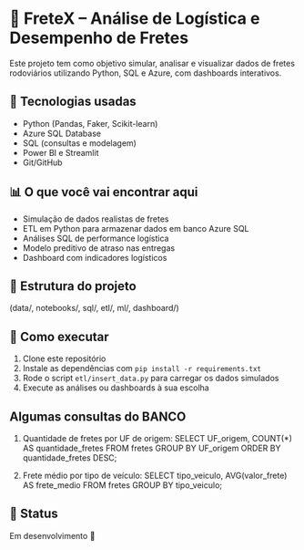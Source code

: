 # 🚛 FreteX – Análise de Logística e Desempenho de Fretes

Este projeto tem como objetivo simular, analisar e visualizar dados de fretes rodoviários utilizando Python, SQL e Azure, com dashboards interativos.

## 🧰 Tecnologias usadas
- Python (Pandas, Faker, Scikit-learn)
- Azure SQL Database
- SQL (consultas e modelagem)
- Power BI e Streamlit
- Git/GitHub

## 📊 O que você vai encontrar aqui
- Simulação de dados realistas de fretes
- ETL em Python para armazenar dados em banco Azure SQL
- Análises SQL de performance logística
- Modelo preditivo de atraso nas entregas
- Dashboard com indicadores logísticos

## 📁 Estrutura do projeto
(data/, notebooks/, sql/, etl/, ml/, dashboard/)

## 🚀 Como executar
1. Clone este repositório
2. Instale as dependências com `pip install -r requirements.txt`
3. Rode o script `etl/insert_data.py` para carregar os dados simulados
4. Execute as análises ou dashboards à sua escolha

## Algumas consultas do BANCO
1. Quantidade de fretes por UF de origem:
SELECT UF_origem, COUNT(*) AS quantidade_fretes
FROM fretes
GROUP BY UF_origem
ORDER BY quantidade_fretes DESC;

2. Frete médio por tipo de veículo: 
SELECT tipo_veiculo, AVG(valor_frete) AS frete_medio
FROM fretes
GROUP BY tipo_veiculo;

## 📌 Status
Em desenvolvimento 🚧
